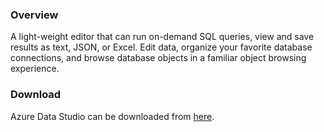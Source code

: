 ### Overview
A light-weight editor that can run on-demand SQL queries, view and save results as text, JSON, or Excel. Edit data, organize your favorite database connections, and browse database objects in a familiar object browsing experience.

### Download
Azure Data Studio can be downloaded from [here](https://docs.microsoft.com/en-us/sql/azure-data-studio/download-azure-data-studio?view=sql-server-ver15).